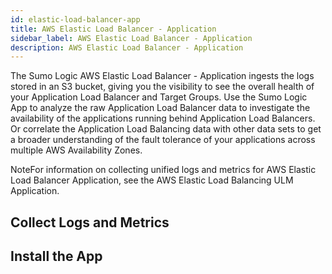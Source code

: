 ```yaml
---
id: elastic-load-balancer-app
title: AWS Elastic Load Balancer - Application
sidebar_label: AWS Elastic Load Balancer - Application
description: AWS Elastic Load Balancer - Application
---
```


The Sumo Logic AWS Elastic Load Balancer - Application ingests the logs stored in an S3 bucket, giving you the visibility to see the overall health of your Application Load Balancer and Target Groups. Use the Sumo Logic App to analyze the raw Application Load Balancer data to investigate the availability of the applications running behind Application Load Balancers. Or correlate the Application Load Balancing data with other data sets to get a broader understanding of the fault tolerance of your applications across multiple AWS Availability Zones.

NoteFor information on collecting unified logs and metrics for AWS Elastic Load Balancer Application, see the AWS Elastic Load Balancing ULM Application.


## Collect Logs and Metrics

## Install the App

